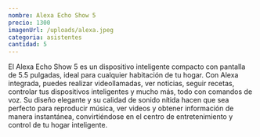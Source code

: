```yaml
---
nombre: Alexa Echo Show 5
precio: 1300
imagenUrl: /uploads/alexa.jpeg
categoria: asistentes
cantidad: 5
---
```



El Alexa Echo Show 5 es un dispositivo inteligente compacto con pantalla de 5.5 pulgadas, ideal para cualquier habitación de tu hogar. Con Alexa integrada, puedes realizar videollamadas, ver noticias, seguir recetas, controlar tus dispositivos inteligentes y mucho más, todo con comandos de voz. Su diseño elegante y su calidad de sonido nítida hacen que sea perfecto para reproducir música, ver videos y obtener información de manera instantánea, convirtiéndose en el centro de entretenimiento y control de tu hogar inteligente.